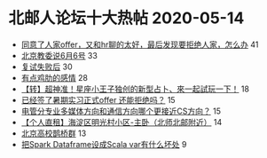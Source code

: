 # 北邮人论坛十大热帖 2020-05-14

- [同意了人家offer，又和hr聊的太好，最后发现要拒绝人家，怎么办](https://bbs.byr.cn/article/WorkLife/1144869) 41
- [北京教委说6月6号](https://bbs.byr.cn/article/Talking/6195735) 33
- [复试失败后](https://bbs.byr.cn/article/AimGraduate/1188643) 30
- [有点鸡肋的感情](https://bbs.byr.cn/article/Feeling/3145613) 28
- [【转】超神准！星座小王子独创的新型占卜、來一起試玩一下！](https://bbs.byr.cn/article/Constellations/326533) 18
- [已经签了暑期实习正式offer 还能拒绝吗？](https://bbs.byr.cn/article/Job/2088093) 15
- [电管分专业多媒体方向和通信方向哪个更接近CS方向？](https://bbs.byr.cn/article/GoAbroad/370254) 15
- [【个人直租】海淀区明光村小区-主卧（北师北邮附近）](https://bbs.byr.cn/article/Home/122035) 14
- [北京高校鹊桥群](https://bbs.byr.cn/article/Friends/1959992) 13
- [把Spark Dataframe设成Scala var有什么坏处](https://bbs.byr.cn/article/Java/63808) 9


